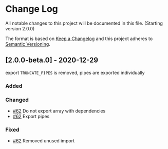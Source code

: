 # Change Log
All notable changes to this project will be documented in this file. (Starting version 2.0.0)

The format is based on [Keep a Changelog](http://keepachangelog.com/)
and this project adheres to [Semantic Versioning](http://semver.org/).

## [2.0.0-beta.0] - 2020-12-29

export `TRUNCATE_PIPES` is removed, pipes are exported individually

### Added

### Changed
  - [#62](https://github.com/yellowspot/ng2-truncate/pull/62) Do not export array with dependencies
  - [#62](https://github.com/yellowspot/ng2-truncate/pull/62) Export pipes

### Fixed
  - [#62](https://github.com/yellowspot/ng2-truncate/pull/62) Removed unused import
